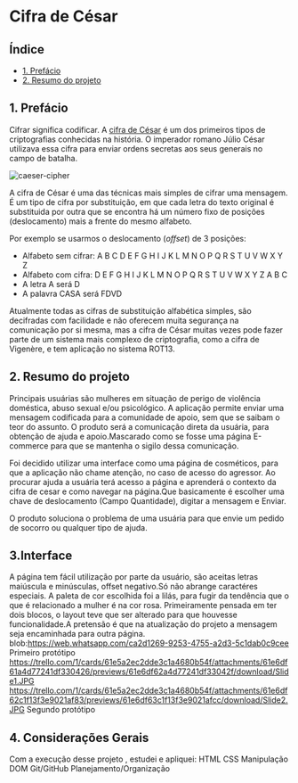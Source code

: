 # Cifra de César

## Índice

- [1. Prefácio](#1-prefácio)
- [2. Resumo do projeto](#2-resumo-do-projeto)

## 1. Prefácio

Cifrar significa codificar. A [cifra de César](https://pt.wikipedia.org/wiki/Cifra_de_C%C3%A9sar)
é um dos primeiros tipos de criptografias conhecidas na história.
O imperador romano Júlio César utilizava essa cifra para enviar
ordens secretas aos seus generais no campo de batalha.

![caeser-cipher](https://user-images.githubusercontent.com/11894994/60990999-07ffdb00-a320-11e9-87d0-b7c291bc4cd1.png)

A cifra de César é uma das técnicas mais simples de cifrar uma mensagem. É um
tipo de cifra por substituição, em que cada letra do texto original é
substituida por outra que se encontra há um número fixo de posições
(deslocamento) mais a frente do mesmo alfabeto.

Por exemplo se usarmos o deslocamento (_offset_) de 3 posições:

- Alfabeto sem cifrar: A B C D E F G H I J K L M N O P Q R S T U V W X Y Z
- Alfabeto com cifra: D E F G H I J K L M N O P Q R S T U V W X Y Z A B C
- A letra A será D
- A palavra CASA será FDVD

Atualmente todas as cifras de substituição alfabética simples, são decifradas
com facilidade e não oferecem muita segurança na comunicação por si mesma,
mas a cifra de César muitas vezes pode fazer parte de um sistema
mais complexo de criptografia, como
a cifra de Vigenère, e tem aplicação no sistema ROT13.

## 2. Resumo do projeto

Principais usuárias são mulheres em situação de perigo de violência doméstica, abuso sexual e/ou psicológico.
A aplicação permite enviar uma mensagem codificada para a comunidade de apoio, sem que se saibam o teor do assunto.
O produto será a comunicação direta da usuária, para obtenção de ajuda e apoio.Mascarado como se fosse uma página E-commerce para que se mantenha o sigilo dessa comunicação.

Foi decidido utilizar uma interface como uma página de cosméticos, para que a aplicação não chame atenção, no caso de acesso do agressor.
Ao procurar ajuda a usuária terá acesso a página e aprenderá o contexto da cifra de cesar e como navegar na página.Que basicamente é escolher uma chave de deslocamento (Campo Quantidade), digitar a mensagem e Enviar.

O produto soluciona o problema de uma usuária para que envie um pedido de socorro ou qualquer tipo de ajuda.

## 3.Interface
A página tem fácil utilização por parte da usuário, são aceitas letras maiúscula e minúsculas, offset negativo.Só não abrange caractéres especiais.
A paleta de cor escolhida foi a lilás, para fugir da tendência que o que é relacionado a mulher é na cor rosa.
Primeiramente pensada em ter dois blocos, o layout teve que ser alterado para que houvesse funcionalidade.A pretensão é que na atualização do projeto a mensagem seja encaminhada para outra página.
blob:https://web.whatsapp.com/ca2d1269-9253-4755-a2d3-5c1dab0c9cee
Primeiro protótipo
https://trello.com/1/cards/61e5a2ec2dde3c1a4680b54f/attachments/61e6df61a4d77241df330426/previews/61e6df62a4d77241df33042f/download/Slide1.JPG
https://trello.com/1/cards/61e5a2ec2dde3c1a4680b54f/attachments/61e6df62c1f13f3e9021af83/previews/61e6df63c1f13f3e9021afcc/download/Slide2.JPG
Segundo protótipo

## 4. Considerações Gerais
Com a execução desse projeto , estudei e apliquei:
HTML
CSS
Manipulação DOM
Git/GitHub
Planejamento/Organização




